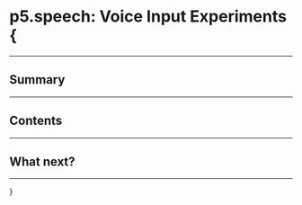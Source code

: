 # p5.speech: Voice Input Experiments {

---

## Summary

---

## Contents

---

## What next?

---

}
